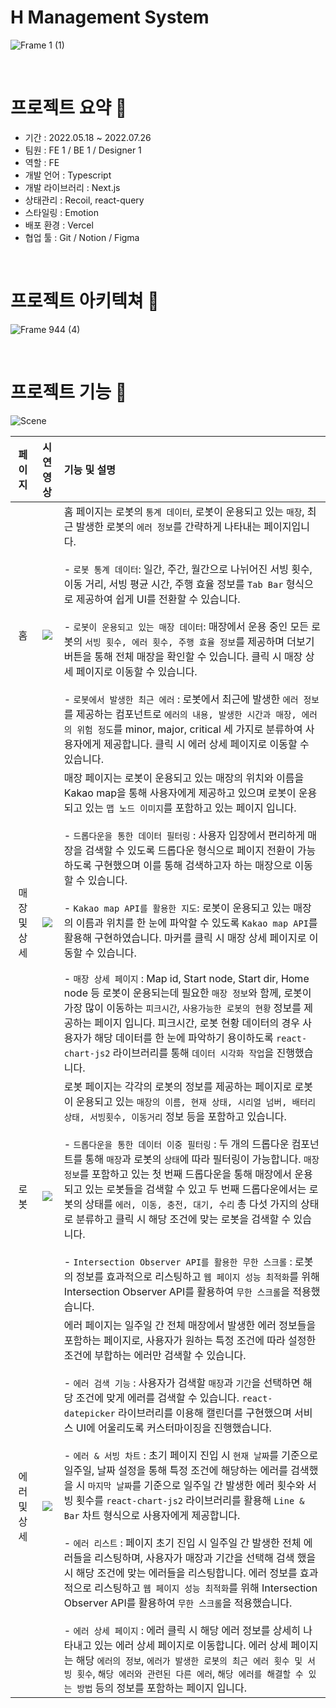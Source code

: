 # H Management System 

![Frame 1 (1)](https://github.com/zinukk/Mobile_H_Management_System/assets/97172321/c7545a1b-e97f-4d66-8237-d3c9517c6f5d)

<br>

# 프로젝트 요약 🤖

- 기간 : 2022.05.18 ~ 2022.07.26
- 팀원 : FE 1 / BE 1 / Designer 1
- 역할 : FE
- 개발 언어 : Typescript
- 개발 라이브러리 : Next.js
- 상태관리 : Recoil, react-query
- 스타일링 : Emotion
- 배포 환경 : Vercel
- 협업 툴 : Git / Notion / Figma

<br>

# 프로젝트 아키텍쳐 🤖

![Frame 944 (4)](https://github.com/zinukk/Mobile_H_Management_System/assets/97172321/28540025-98ca-4539-ba1e-e0bf06b5d29f)

<br>

# 프로젝트 기능 🤖

![Scene](https://github.com/zinukk/Mobile_H_Management_System/assets/97172321/a7fb80ae-2fd8-402a-8401-b9645c3542c0)

|페이지|시연 영상|기능 및 설명|
|:---:|:---:|:---|
|홈|<img src="https://github.com/zinukk/Mobile_H_Management_System/assets/97172321/d8f23c10-bbd4-4000-94c0-808a2749c2d8" />| 홈 페이지는 로봇의 `통계 데이터`, 로봇이 운용되고 있는 `매장`, 최근 발생한 로봇의 `에러 정보`를 간략하게 나타내는 페이지입니다. <br> <br> - `로봇 통계 데이터`: 일간, 주간, 월간으로 나뉘어진 서빙 횟수, 이동 거리, 서빙 평균 시간, 주행 효율 정보를 `Tab Bar` 형식으로 제공하여 쉽게 UI를 전환할 수 있습니다. <br> <br> - `로봇이 운용되고 있는 매장 데이터`: 매장에서 운용 중인 모든 로봇의 `서빙 횟수, 에러 횟수, 주행 효율 정보`를 제공하며 더보기 버튼을 통해 전체 매장을 확인할 수 있습니다. 클릭 시 매장 상세 페이지로 이동할 수 있습니다. <br> <br> - `로봇에서 발생한 최근 에러` : 로봇에서 최근에 발생한 `에러 정보`를 제공하는 컴포넌트로 `에러의 내용, 발생한 시간과 매장, 에러의 위험 정도`를 minor, major, critical 세 가지로 분류하여 사용자에게 제공합니다. 클릭 시 에러 상세 페이지로 이동할 수 있습니다.|
|매장 및 상세|<img src="https://github.com/zinukk/Mobile_H_Management_System/assets/97172321/017cb73c-aef0-4221-af29-52356aea1cf1" />| 매장 페이지는 로봇이 운용되고 있는 매장의 위치와 이름을 Kakao map을 통해 사용자에게 제공하고 있으며 로봇이 운용되고 있는 `맵 노드 이미지`를 포함하고 있는 페이지 입니다. <br> <br> - `드롭다운을 통한 데이터 필터링` : 사용자 입장에서 편리하게 매장을 검색할 수 있도록 드롭다운 형식으로 페이지 전환이 가능하도록 구현했으며 이를 통해 검색하고자 하는 매장으로 이동할 수 있습니다. <br> <br> - `Kakao map API를 활용한 지도`: 로봇이 운용되고 있는 매장의 이름과 위치를 한 눈에 파악할 수 있도록 `Kakao map API`를 활용해 구현하였습니다. 마커를 클릭 시 매장 상세 페이지로 이동할 수 있습니다. <br> <br> - `매장 상세 페이지` : Map id, Start node, Start dir, Home node 등 로봇이 운용되는데 필요한 `매장 정보`와 함께, 로봇이 가장 많이 이동하는 `피크시간`, `사용가능한 로봇의 현황` 정보를 제공하는 페이지 입니다. 피크시간, 로봇 현황 데이터의 경우 사용자가 해당 데이터를 한 눈에 파악하기 용이하도록 `react-chart-js2` 라이브러리를 통해 `데이터 시각화 작업`을 진행했습니다.| 
|로봇|<img src="https://github.com/zinukk/Mobile_H_Management_System/assets/97172321/a22594fb-afcb-4ec0-8918-589af225bb50" />| 로봇 페이지는 각각의 로봇의 정보를 제공하는 페이지로 로봇이 운용되고 있는 `매장의 이름, 현재 상태, 시리얼 넘버, 배터리 상태, 서빙횟수, 이동거리` 정보 등을 포함하고 있습니다. <br> <br> - `드롭다운을 통한 데이터 이중 필터링` : 두 개의 드롭다운 컴포넌트를 통해 `매장`과 로봇의 `상태`에 따라 필터링이 가능합니다. `매장 정보`를 포함하고 있는 첫 번째 드롭다운을 통해 매장에서 운용되고 있는 로봇들을 검색할 수 있고 두 번째 드롭다운에서는 로봇의 상태를 `에러, 이동, 충전, 대기, 수리` 총 다섯 가지의 상태로 분류하고 클릭 시 해당 조건에 맞는 로봇을 검색할 수 있습니다. <br> <br> - `Intersection Observer API를 활용한 무한 스크롤` : 로봇의 정보를 효과적으로 리스팅하고 `웹 페이지 성능 최적화`를 위해 Intersection Observer API를 활용하여 `무한 스크롤`을 적용했습니다.|
|에러 및 상세|<img src="https://github.com/zinukk/Mobile_H_Management_System/assets/97172321/f06e86f0-442f-4404-b3eb-a0c3bcc29db2" />|에러 페이지는 일주일 간 전체 매장에서 발생한 에러 정보들을 포함하는 페이지로, 사용자가 원하는 특정 조건에 따라 설정한 조건에 부합하는 에러만 검색할 수 있습니다. <br> <br> - `에러 검색 기능` : 사용자가 검색할 `매장`과 `기간`을 선택하면 해당 조건에 맞게 에러를 검색할 수 있습니다. `react-datepicker` 라이브러리를 이용해 캘린더를 구현했으며 서비스 UI에 어울리도록 커스터마이징을 진행했습니다. <br> <br> - `에러 & 서빙 차트` : 초기 페이지 진입 시 `현재 날짜`를 기준으로 일주일, 날짜 설정을 통해 특정 조건에 해당하는 에러를 검색했을 시 `마지막 날짜`를 기준으로 일주일 간 발생한 에러 횟수와 서빙 횟수를 `react-chart-js2` 라이브러리를 활용해 `Line & Bar` 차트 형식으로 사용자에게 제공합니다. <br> <br> - `에러 리스트` : 페이지 초기 진입 시 일주일 간 발생한 전체 에러들을 리스팅하며, 사용자가 매장과 기간을 선택해 검색 했을 시 해당 조건에 맞는 에러들을 리스팅합니다. 에러 정보를 효과적으로 리스팅하고 `웹 페이지 성능 최적화`를 위해 Intersection Observer API를 활용하여 `무한 스크롤`을 적용했습니다. <br> <br> - `에러 상세 페이지` : 에러 클릭 시 해당 에러 정보를 상세히 나타내고 있는 에러 상세 페이지로 이동합니다. 에러 상세 페이지는 해당 `에러의 정보`, `에러가 발생한 로봇의 최근 에러 횟수 및 서빙 횟수`, `해당 에러와 관련된 다른 에러`, `해당 에러를 해결할 수 있는 방법` 등의 정보를 포함하는 페이지 입니다. |




